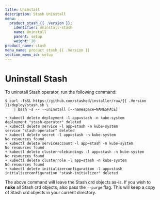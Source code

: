 ```yaml
---
title: Uninstall
description: Stash Uninstall
menu:
  product_stash_{{ .Version }}:
    identifier: uninstall-stash
    name: Uninstall
    parent: setup
    weight: 20
product_name: stash
menu_name: product_stash_{{ .Version }}
section_menu_id: setup
---
```

# Uninstall Stash

To uninstall Stash operator, run the following command:

```console
$ curl -fsSL https://github.com/stashed/installer/raw/{{ .Version }}/deploy/stash.sh \
    | bash -s -- --uninstall [--namespace=NAMESPACE]

+ kubectl delete deployment -l app=stash -n kube-system
deployment "stash-operator" deleted
+ kubectl delete service -l app=stash -n kube-system
service "stash-operator" deleted
+ kubectl delete secret -l app=stash -n kube-system
No resources found
+ kubectl delete serviceaccount -l app=stash -n kube-system
No resources found
+ kubectl delete clusterrolebindings -l app=stash -n kube-system
No resources found
+ kubectl delete clusterrole -l app=stash -n kube-system
No resources found
+ kubectl delete initializerconfiguration -l app=stash
initializerconfiguration "stash-initializer" deleted
```

The above command will leave the Stash crd objects as-is. If you wish to **nuke** all Stash crd objects, also pass the `--purge` flag. This will keep a copy of Stash crd objects in your current directory.
